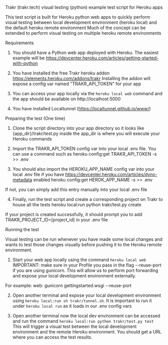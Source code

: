 Trakr (trakr.tech) visual testing (python) example test script for Heroku apps

This test script is built for Heroku python web apps to quickly perform visual testing between
local development environment (heroku local) and the default heroku remote environment
Much of the concept can be extended to perform visual testing on multiple heroku remote environments

Requirements

1. You should have a Python web app deployed with Heroku. The easiest example will be
https://devcenter.heroku.com/articles/getting-started-with-python

2. You have installed the free Trakr heroku addon
https://elements.heroku.com/addons/trakr
Installing the addon will expose a config var named "TRAKR_API_TOKEN" for your app

3. You can access your app locally via the `heroku local web` command and the app should be
available on http://localhost:5000

4. You have installed Localtunnel (https://localtunnel.github.io/www/)

Preparing the test (One time)

1. Clone the script directory into your app directory so it looks like {app_dir}/trakr/test.py
inside the app_dir is where you will execute your Heroku commands

2. Import the TRAKR_API_TOKEN config var into your local .env file. You can use a command such as
heroku config:get TRAKR_API_TOKEN -s  >> .env

3. You should also import the HEROKU_APP_NAME config var into your local .env file if you have
https://devcenter.heroku.com/articles/dyno-metadata enabled
heroku config:get HEROK_APP_NAME -s  >> .env

If not, you can simply add this entry manually into your local .env file

4. Finally, run the test script and create a corresponding project on Trakr to house all the tests
heroku local:run python trakr/test.py create

If your project is created successfully, it should prompt you to add TRAKR_PROJECT_ID=[project_id] in your .env file

Running the test

Visual testing can be run whenever you have made some local changes and wants to test those changes visually
before pushing it to the Heroku remote environment.

1. Start your web app locally using the command `heroku local web`
IMPORTANT: make sure in your Profile you pass in the flag --reuse-port if you are using gunicorn. This will allow us to perform
port forwarding and expose your local development environment externally.

For example:
web: gunicorn gettingstarted.wsgi --reuse-port

2. Open another terminal and expose your local development environment using
`heroku local:run sh trakr/tunnel.sh`. It is important to run it under `heroku local run`
as it loads in our .env config vars

3. Open another terminal now the local dev environment can be accessed and run the command
`heroku local:run python trakr/test.py test` This will trigger a visual test between the local
development environment and the remote Heroku environment. You should get a URL where you can access
the test results.
